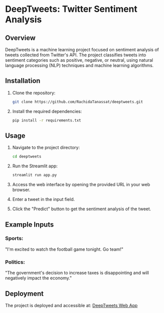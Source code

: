 # DeepTweets: Twitter Sentiment Analysis

## Overview

DeepTweets is a machine learning project focused on sentiment analysis of tweets collected from Twitter's API. The project classifies tweets into sentiment categories such as positive, negative, or neutral, using natural language processing (NLP) techniques and machine learning algorithms.

## Installation

1. Clone the repository:

    ```bash
    git clone https://github.com/RachidaTanassat/deeptweets.git
    ```

2. Install the required dependencies:

    ```bash
    pip install -r requirements.txt
    ```

## Usage

1. Navigate to the project directory:

    ```bash
    cd deeptweets
    ```

2. Run the Streamlit app:

    ```bash
    streamlit run app.py
    ```

3. Access the web interface by opening the provided URL in your web browser.

4. Enter a tweet in the input field.

5. Click the "Predict" button to get the sentiment analysis of the tweet.

## Example Inputs

### Sports:
"I'm excited to watch the football game tonight. Go team!"

### Politics:
"The government's decision to increase taxes is disappointing and will negatively impact the economy."

## Deployment

The project is deployed and accessible at: [DeepTweets Web App](https://deeptweets.streamlit.app/)

